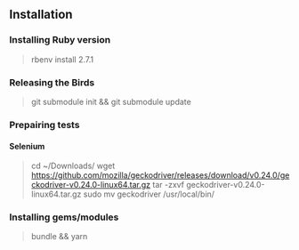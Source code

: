 ## Installation

### Installing Ruby version
> rbenv install 2.7.1

### Releasing the Birds
> git submodule init && git submodule update

### Prepairing tests

#### Selenium
> cd ~/Downloads/
> wget https://github.com/mozilla/geckodriver/releases/download/v0.24.0/geckodriver-v0.24.0-linux64.tar.gz
> tar -zxvf geckodriver-v0.24.0-linux64.tar.gz
> sudo mv geckodriver /usr/local/bin/

### Installing gems/modules
> bundle && yarn